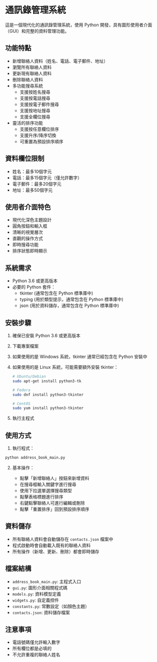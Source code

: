 # 通訊錄管理系統

這是一個現代化的通訊錄管理系統，使用 Python 開發，具有圖形使用者介面（GUI）和完整的資料管理功能。

## 功能特點

- 新增聯絡人資料（姓名、電話、電子郵件、地址）
- 瀏覽所有聯絡人資料
- 更新現有聯絡人資料
- 刪除聯絡人資料
- 多功能搜尋系統
  - 支援按姓名搜尋
  - 支援按電話搜尋
  - 支援按電子郵件搜尋
  - 支援按地址搜尋
  - 支援全欄位搜尋
- 靈活的排序功能
  - 支援按任意欄位排序
  - 支援升序/降序切換
  - 可重置為預設排序順序

## 資料欄位限制

- 姓名：最多10個字元
- 電話：最多15個字元（僅允許數字）
- 電子郵件：最多20個字元
- 地址：最多50個字元

## 使用者介面特色

- 現代化深色主題設計
- 圓角按鈕和輸入框
- 清晰的視覺層次
- 直觀的操作方式
- 即時搜尋功能
- 排序狀態即時顯示

## 系統需求

- Python 3.6 或更高版本
- 必要的 Python 套件：
  - tkinter (通常包含在 Python 標準庫中)
  - typing (用於類型提示，通常包含在 Python 標準庫中)
  - json (用於資料儲存，通常包含在 Python 標準庫中)

## 安裝步驟

1. 確保已安裝 Python 3.6 或更高版本
2. 下載專案檔案
3. 如果使用的是 Windows 系統，tkinter 通常已經包含在 Python 安裝中
4. 如果使用的是 Linux 系統，可能需要額外安裝 tkinter：

   ```bash
   # Ubuntu/Debian
   sudo apt-get install python3-tk

   # Fedora
   sudo dnf install python3-tkinter

   # CentOS
   sudo yum install python3-tkinter
   ```

5. 執行主程式

## 使用方式

1. 執行程式：

  ```bash
  python address_book_main.py
  ```

2. 基本操作：

   - 點擊「新增聯絡人」按鈕來新增資料
   - 在搜尋框輸入關鍵字進行搜尋
   - 使用下拉選單選擇搜尋類型
   - 點擊表格標題進行排序
   - 右鍵點擊聯絡人可進行編輯或刪除
   - 點擊「重置排序」回到預設排序順序

## 資料儲存

- 所有聯絡人資料會自動儲存在 `contacts.json` 檔案中
- 程式啟動時會自動載入既有的聯絡人資料
- 所有操作（新增、更新、刪除）都會即時儲存

## 檔案結構

- `address_book_main.py`: 主程式入口
- `gui.py`: 圖形介面相關程式碼
- `models.py`: 資料模型定義
- `widgets.py`: 自定義控件
- `constants.py`: 常數設定（如顏色主題）
- `contacts.json`: 資料儲存檔案

## 注意事項

- 電話號碼僅允許輸入數字
- 所有欄位都是必填的
- 不允許重複的聯絡人姓名
